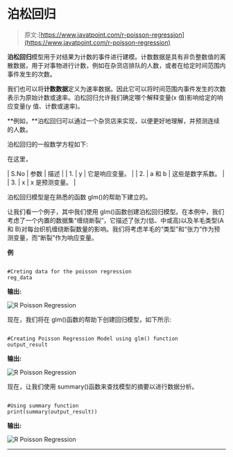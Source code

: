 # 泊松回归

> 原文:[https://www.javatpoint.com/r-poisson-regression](https://www.javatpoint.com/r-poisson-regression)

**泊松回归**模型用于对结果为计数的事件进行建模。计数数据是具有非负整数值的离散数据，用于对事物进行计数，例如在杂货店排队的人数，或者在给定时间范围内事件发生的次数。

我们也可以将**计数数据**定义为速率数据。因此它可以将时间范围内事件发生的次数表示为原始计数或速率。泊松回归允许我们确定哪个解释变量(x 值)影响给定的响应变量(y 值、计数或速率)。

**例如，**泊松回归可以通过一个杂货店来实现，以便更好地理解，并预测连续的人数。

泊松回归的一般数学方程如下:

在这里，

| S.No | 参数 | 描述 |
| 1. | y | 它是响应变量。 |
| 2. | a 和 b | 这些是数字系数。 |
| 3. | x | x 是预测变量。 |

泊松回归模型是在熟悉的函数 glm()的帮助下建立的。

让我们看一个例子，其中我们使用 glm()函数创建泊松回归模型。在本例中，我们考虑了一个内置的数据集“缠绕断裂”，它描述了张力(低、中或高)以及羊毛类型(A 和 B)对每台织机缠绕断裂数量的影响。我们将考虑羊毛的“类型”和“张力”作为预测变量，而“断裂”作为响应变量。

**例**

```

#Creting data for the poisson regression
reg_data
```

**输出:**

![R Poisson Regression](../Images/299385b14840006958c74f70ec0798a9.png)

现在，我们将在 glm()函数的帮助下创建回归模型，如下所示:

```

#Creating Poisson Regression Model using glm() function
output_result 
```

**输出:**

![R Poisson Regression](../Images/46f58def589a2d3789544659a91884ba.png)

现在，让我们使用 summary()函数来查找模型的摘要以进行数据分析。

```

#Using summary function
print(summary(output_result))

```

**输出:**

![R Poisson Regression](../Images/ad0f04bdf1ad93959d7ddfd3dd542678.png)

* * *